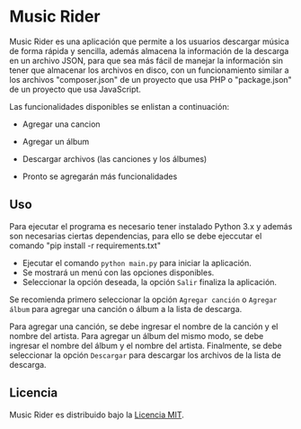 Music Rider
=========

Music Rider es una aplicación que permite a los usuarios descargar música de forma rápida y sencilla, además almacena la información de la descarga en un archivo JSON, para que sea más fácil de manejar la información sin tener que almacenar los archivos en disco, con un funcionamiento similar a los archivos "composer.json" de un proyecto que usa PHP o "package.json" de un proyecto que usa JavaScript.

Las funcionalidades disponibles se enlistan a continuación:  

* Agregar una cancion

* Agregar un álbum

* Descargar archivos (las canciones y los álbumes)

* Pronto se agregarán más funcionalidades

## Uso
Para  ejecutar el programa es necesario tener instalado Python 3.x  y además son necesarias ciertas dependencias, para ello se debe ejeccutar el comando "pip install -r requirements.txt"

* Ejecutar el comando `python main.py` para iniciar la aplicación.
* Se mostrará un menú con las opciones disponibles.
* Seleccionar la opción deseada, la opción `Salir` finaliza la aplicación.

Se recomienda primero seleccionar la opción `Agregar canción` o `Agregar álbum` para agregar una canción o álbum a la lista de descarga. 

Para agregar una canción, se debe ingresar el nombre de la canción y el nombre del artista.
 Para agregar un álbum del mismo modo, se debe ingresar el nombre del álbum y el nombre del artista.
Finalmente, se debe seleccionar la opción `Descargar` para descargar los archivos de la lista de descarga.

## Licencia

Music Rider es distribuido bajo la [Licencia MIT](https://opensource.org/licenses/MIT).
